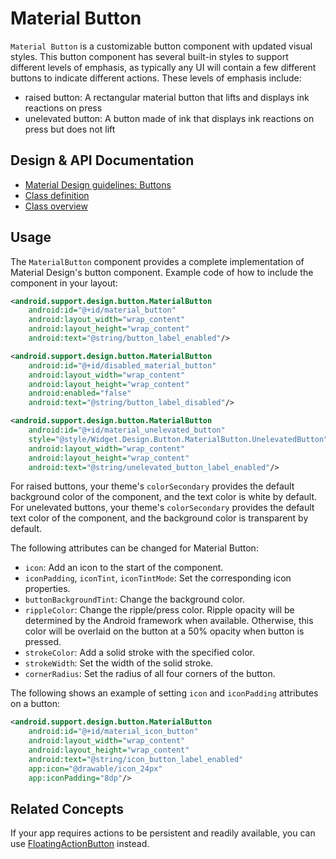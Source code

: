 <!--docs:
title: "Material Button"
layout: detail
section: components
excerpt: "A customizable button component with updated visual styles."
iconId: materialbutton
path: /catalog/material-button/
-->

# Material Button

`Material Button` is a customizable button component with updated visual styles.
This button component has several built-in styles to support different levels of
emphasis, as typically any UI will contain a few different buttons to indicate
different actions. These levels of emphasis include:

-   raised button: A rectangular material button that lifts and displays ink
    reactions on press
-   unelevated button: A button made of ink that displays ink reactions on press
    but does not lift

## Design & API Documentation

-   [Material Design guidelines:
    Buttons](https://material.io/guidelines/components/buttons.html)
    <!--{: .icon-list-item.icon-list-item--spec }-->
-   [Class
    definition](https://github.com/material-components/material-components-android/tree/master/lib/src/android/support/design/button/MaterialButton.java)
    <!--{: .icon-list-item.icon-list-item--link }-->
-   [Class
    overview](https://developer.android.com/reference/android/support/design/button/MaterialButton.html)
    <!--{: .icon-list-item.icon-list-item--link }--> <!--{: .icon-list }-->

## Usage

The `MaterialButton` component provides a complete implementation of Material
Design's button component. Example code of how to include the component in your
layout:

```xml
<android.support.design.button.MaterialButton
    android:id="@+id/material_button"
    android:layout_width="wrap_content"
    android:layout_height="wrap_content"
    android:text="@string/button_label_enabled"/>

<android.support.design.button.MaterialButton
    android:id="@+id/disabled_material_button"
    android:layout_width="wrap_content"
    android:layout_height="wrap_content"
    android:enabled="false"
    android:text="@string/button_label_disabled"/>

<android.support.design.button.MaterialButton
    android:id="@+id/material_unelevated_button"
    style="@style/Widget.Design.Button.MaterialButton.UnelevatedButton"
    android:layout_width="wrap_content"
    android:layout_height="wrap_content"
    android:text="@string/unelevated_button_label_enabled"/>
```

For raised buttons, your theme's `colorSecondary` provides the default
background color of the component, and the text color is white by default. For
unelevated buttons, your theme's `colorSecondary` provides the default text
color of the component, and the background color is transparent by default.

The following attributes can be changed for Material Button:

-   `icon`: Add an icon to the start of the component.
-   `iconPadding`, `iconTint`, `iconTintMode`: Set the corresponding icon
    properties.
-   `buttonBackgroundTint`: Change the background color.
-   `rippleColor`: Change the ripple/press color. Ripple opacity will be
    determined by the Android framework when available. Otherwise, this color
    will be overlaid on the button at a 50% opacity when button is pressed.
-   `strokeColor`: Add a solid stroke with the specified color.
-   `strokeWidth`: Set the width of the solid stroke.
-   `cornerRadius`: Set the radius of all four corners of the button.

The following shows an example of setting `icon` and `iconPadding` attributes on
a button:

```xml
<android.support.design.button.MaterialButton
    android:id="@+id/material_icon_button"
    android:layout_width="wrap_content"
    android:layout_height="wrap_content"
    android:text="@string/icon_button_label_enabled"
    app:icon="@drawable/icon_24px"
    app:iconPadding="8dp"/>
```

## Related Concepts

If your app requires actions to be persistent and readily available, you can use
[FloatingActionButton](FloatingActionButton.md) instead.
